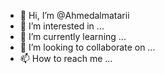 - 👋 Hi, I’m @Ahmedalmatarii
- 👀 I’m interested in ...
- 🌱 I’m currently learning ...
- 💞️ I’m looking to collaborate on ...
- 📫 How to reach me ...

<!---
Ahmedalmatarii/Ahmedalmatarii is a ✨ special ✨ repository because its `README.md` (this file) appears on your GitHub profile.
You can click the Preview link to take a look at your changes.
--->
